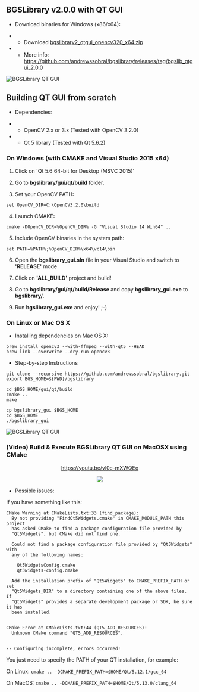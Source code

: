 ## BGSLibrary v2.0.0 with QT GUI 

* Download binaries for Windows (x86/x64):

* * Download [bgslibrary2_qtgui_opencv320_x64.zip](https://github.com/andrewssobral/bgslibrary/releases/download/bgslib_qtgui_2.0.0/bgslibrary2_qtgui_opencv320_x64.zip)

* * More info: https://github.com/andrewssobral/bgslibrary/releases/tag/bgslib_qtgui_2.0.0

![BGSLibrary QT GUI](https://sites.google.com/site/andrewssobral/bgslibrary_qt_gui.png "BGSLibrary QT GUI")

## Building QT GUI from scratch

* Dependencies:

* * OpenCV 2.x or 3.x (Tested with OpenCV 3.2.0)

* * Qt 5 library (Tested with Qt 5.6.2)

### On Windows (with CMAKE and Visual Studio 2015 x64)

1) Click on 'Qt 5.6 64-bit for Desktop (MSVC 2015)'

2) Go to **bgslibrary/gui/qt/build** folder.

3) Set your OpenCV PATH:
```
set OpenCV_DIR=C:\OpenCV3.2.0\build
```

4) Launch CMAKE:
```
cmake -DOpenCV_DIR=%OpenCV_DIR% -G "Visual Studio 14 Win64" ..
```

5) Include OpenCV binaries in the system path:
```
set PATH=%PATH%;%OpenCV_DIR%\x64\vc14\bin
```

6) Open the **bgslibrary_gui.sln** file in your Visual Studio and switch to **'RELEASE'** mode 

7) Click on **'ALL_BUILD'** project and build!

8) Go to **bgslibrary/gui/qt/build/Release** and copy **bgslibrary_gui.exe** to **bgslibrary/**.

9) Run **bgslibrary_gui.exe** and enjoy! ;-)

### On Linux or Mac OS X 

* Installing dependencies on Mac OS X:
```
brew install opencv3 --with-ffmpeg --with-qt5 --HEAD
brew link --overwrite --dry-run opencv3
```

* Step-by-step Instructions
```
git clone --recursive https://github.com/andrewssobral/bgslibrary.git
export BGS_HOME=${PWD}/bgslibrary

cd $BGS_HOME/gui/qt/build
cmake ..
make

cp bgslibrary_gui $BGS_HOME
cd $BGS_HOME
./bgslibrary_gui 
```


![BGSLibrary QT GUI](https://sites.google.com/site/andrewssobral/bgslibrary2_qt_gui_osx.png "BGSLibrary QT GUI")

### (Video) Build & Execute BGSLibrary QT GUI on MacOSX using CMake

<p align="center"><a href=https://youtu.be/vl0c-mXWQEo>https://youtu.be/vl0c-mXWQEo</a></p>
<p align="center">
<a href="https://youtu.be/vl0c-mXWQEo" target="_blank">
<img src="https://sites.google.com/site/andrewssobral/bgslib_qtgui_macosx.png?width=600" border="0" />
</a>
</p>




* Possible issues:

If you have something like this:
```
CMake Warning at CMakeLists.txt:33 (find_package):
  By not providing "FindQt5Widgets.cmake" in CMAKE_MODULE_PATH this project
  has asked CMake to find a package configuration file provided by
  "Qt5Widgets", but CMake did not find one.

  Could not find a package configuration file provided by "Qt5Widgets" with
  any of the following names:

    Qt5WidgetsConfig.cmake
    qt5widgets-config.cmake

  Add the installation prefix of "Qt5Widgets" to CMAKE_PREFIX_PATH or set
  "Qt5Widgets_DIR" to a directory containing one of the above files.  If
  "Qt5Widgets" provides a separate development package or SDK, be sure it has
  been installed.


CMake Error at CMakeLists.txt:44 (QT5_ADD_RESOURCES):
  Unknown CMake command "QT5_ADD_RESOURCES".


-- Configuring incomplete, errors occurred!
```

You just need to specify the PATH of your QT installation, for example:

On Linux:
`cmake .. -DCMAKE_PREFIX_PATH=$HOME/Qt/5.12.1/gcc_64`

On MacOS:
`cmake .. -DCMAKE_PREFIX_PATH=$HOME/Qt/5.13.0/clang_64`
